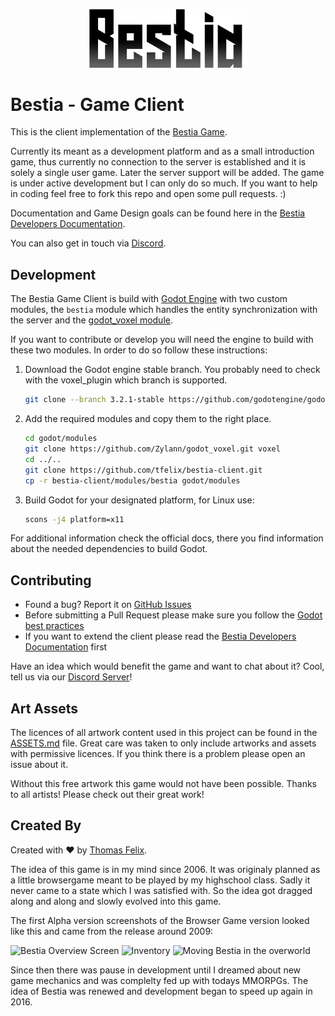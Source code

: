 <p align="center">
  <img width="50%" src="img/logo.png">
</p>

# Bestia - Game Client

This is the client implementation of the [Bestia Game](https://bestia-game.net).

Currently its meant as a development platform and as a small introduction game, thus currently no connection to the server
is established and it is solely a single user game. Later the server support will be added. The game is under active development
but I can only do so much. If you want to help in coding feel free to fork this repo and open some pull requests. :)

Documentation and Game Design goals can be found here in the [Bestia Developers Documentation](https://docs.bestia-game.net/).

You can also get in touch via [Discord](https://discord.gg/zZW8M2S).

## Development

The Bestia Game Client is build with [Godot Engine](https://godotengine.org) with two custom modules, the `bestia` module which
handles the entity synchronization with the server and the [godot_voxel module](https://github.com/Zylann/godot_voxel).

If you want to contribute or develop you will need the engine to build with these two modules. In order to do so follow these
instructions:

1. Download the Godot engine stable branch. You probably need to check with the voxel_plugin which branch is supported.

      ```bash
      git clone --branch 3.2.1-stable https://github.com/godotengine/godot.git
      ```

2. Add the required modules and copy them to the right place.

      ```bash
      cd godot/modules
      git clone https://github.com/Zylann/godot_voxel.git voxel
      cd ../..
      git clone https://github.com/tfelix/bestia-client.git
      cp -r bestia-client/modules/bestia godot/modules
      ```

3. Build Godot for your designated platform, for Linux use:

      ```bash
      scons -j4 platform=x11
      ```

For additional information check the official docs, there you find information about the needed dependencies to build Godot.

## Contributing

* Found a bug? Report it on [GitHub Issues](https://github.com/tfelix/bestia-client/issues)
* Before submitting a Pull Request please make sure you follow the [Godot best practices](https://docs.godotengine.org/en/3.1/getting_started/workflow/best_practices/)
* If you want to extend the client please read the [Bestia Developers Documentation](https://docs.bestia-game.net/) first

Have an idea which would benefit the game and want to chat about it? Cool, tell us via our [Discord Server](https://discord.gg/zZW8M2S)!

## Art Assets

The licences of all artwork content used in this project can be found in the [ASSETS.md](ASSETS.md) file.
Great care was taken to only include artworks and assets with permissive licences. If you think there is a problem please
open an issue about it.

Without this free artwork this game would not have been possible. Thanks to all artists! Please check out their great work!

## Created By

Created with :heart: by [Thomas Felix](https://tfelix.de).

The idea of this game is in my mind since 2006. It was originaly planned as a little browsergame meant to be played
by my highschool class. Sadly it never came to a state which I was satisfied with. So the idea got dragged along and
along and slowly evolved into this game.

The first Alpha version screenshots of the Browser Game version looked like this and came from the release around 2009:

![Bestia Overview Screen](https://bestia-game.net/user/data/images/github/bestia_overview.jpg "Bestia Overview Screen")
![Inventory](https://bestia-game.net/user/data/images/github/inventory.jpg "Bestia Inventory")
![Moving Bestia in the overworld](https://bestia-game.net/user/data/images/github/move.jpg "Moving Bestia in Overview World")

Since then there was pause in development until I dreamed about new game mechanics and was complelty fed up with todays MMORPGs. The idea of Bestia was renewed and development began to speed up again in 2016.
